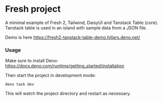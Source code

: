 # Fresh project

A minimal example of Fresh 2, Tailwind, DaisyUI and Tanstack Table (core).
Tanstack table is used in an island with sample data from a JSON file.

Demo is here https://fresh2-tanstack-table-demo.hillars.deno.net/

### Usage

Make sure to install Deno:
https://docs.deno.com/runtime/getting_started/installation

Then start the project in development mode:

```
deno task dev
```

This will watch the project directory and restart as necessary.
